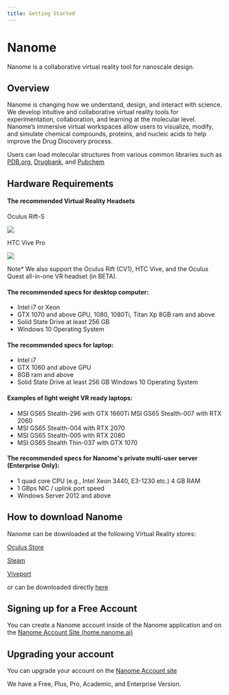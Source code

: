 ```yaml
---
title: Getting Started
---
```


# Nanome

Nanome is a collaborative virtual reality tool for nanoscale design.

## Overview


Nanome is changing how we understand, design, and interact with science. We develop intuitive and collaborative virtual reality tools for experimentation, collaboration, and learning at the molecular level. Nanome’s immersive virtual workspaces allow users to visualize, modify, and simulate chemical compounds, proteins, and nucleic acids to help improve the Drug Discovery process.

Users can load molecular structures from various common libraries such as [PDB.org](https://www.wwpdb.org/), [Drugbank](https://www.drugbank.ca/), and [Pubchem](https://pubchem.ncbi.nlm.nih.gov/)


## Hardware Requirements

#### The recommended Virtual Reality Headsets

Oculus Rift-S

![](/assets/gettingStarted-page/oculus-rift-s.png)

HTC Vive Pro

![](/assets/gettingStarted-page/vive-pro-eye_full-kit_1.png)

Note* 
We also support the Oculus Rift (CV1), HTC Vive, and the Oculus Quest all-in-one VR headset (in BETA).

#### The recommended specs for desktop computer:
 - Intel i7 or Xeon
 - GTX 1070 and above GPU, 1080, 1080Ti, Titan Xp 8GB ram and above
 - Solid State Drive at least 256 GB
 - Windows 10 Operating System

#### The recommended specs for laptop:
 - Intel i7
 - GTX 1060 and above GPU
 - 8GB ram and above
 - Solid State Drive at least 256 GB Windows 10 Operating System

#### Examples of light weight VR ready laptops:
 - MSI GS65 Stealth-296 with GTX 1660Ti MSI GS65 Stealth-007 with RTX 2060
 - MSI GS65 Stealth-004 with RTX 2070
 - MSI GS65 Stealth-005 with RTX 2080
 - MSI GS65 Stealth Thin-037 with GTX 1070

#### The recommended specs for Nanome's private multi-user server (Enterprise Only):
 - 1 quad core CPU (e.g., Intel Xeon 3440, E3-1230 etc.) 4 GB RAM
 - 1 GBps NIC / uplink port speed
 - Windows Server 2012 and above
 

## How to download Nanome

Nanome can be downloaded at the following Virtual Reality stores:

[Oculus Store](https://www.oculus.com/experiences/rift/1873145426039242)

[Steam](https://store.steampowered.com/app/493430/Nanome/) 

[Viveport](https://www.viveport.com/apps/0a467f78-2ed2-43eb-ada8-9d677d5acf54)

or can be downloaded directly [here](nanome.ai/setups)

## Signing up for a Free Account

You can create a Nanome account inside of the Nanome application and on the [Nanome Account Site (home.nanome.ai)](https://home.nanome.ai)

## Upgrading your account

You can upgrade your account on the [Nanome Account site](https://home.nanome.ai)

We have a Free, Plus, Pro, Academic, and Enterprise Version.

